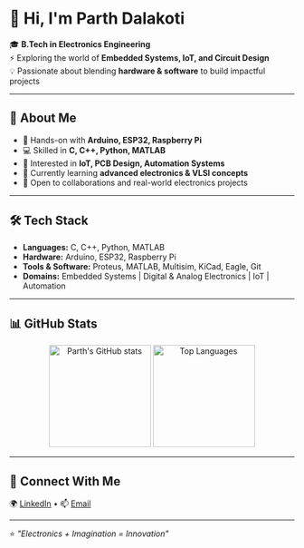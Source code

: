 # 👋 Hi, I'm Parth Dalakoti  

🎓 **B.Tech in Electronics Engineering**  
⚡ Exploring the world of **Embedded Systems, IoT, and Circuit Design**  
💡 Passionate about blending **hardware & software** to build impactful projects  

---

## 🚀 About Me  
- 🔧 Hands-on with **Arduino, ESP32, Raspberry Pi**  
- 💻 Skilled in **C, C++, Python, MATLAB**  
- 📡 Interested in **IoT, PCB Design, Automation Systems**  
- 📖 Currently learning **advanced electronics & VLSI concepts**  
- 🌱 Open to collaborations and real-world electronics projects  

---

## 🛠️ Tech Stack  
- **Languages:** C, C++, Python, MATLAB  
- **Hardware:** Arduino, ESP32, Raspberry Pi  
- **Tools & Software:** Proteus, MATLAB, Multisim, KiCad, Eagle, Git  
- **Domains:** Embedded Systems | Digital & Analog Electronics | IoT | Automation  

---

## 📊 GitHub Stats  
<p align="center">
  <img src="https://github-readme-stats.vercel.app/api?username=ParthDalakoti&show_icons=true&theme=tokyonight" alt="Parth's GitHub stats" height="180px"/>
  <img src="https://github-readme-stats.vercel.app/api/top-langs/?username=ParthDalakoti&layout=compact&theme=tokyonight" alt="Top Languages" height="180px"/>
</p>  

---

## 🔗 Connect With Me  
🌍 [LinkedIn](#) • 📫 [Email](#parthdalakoti482@gmail.com)  

---

⭐️ _"Electronics + Imagination = Innovation"_  
